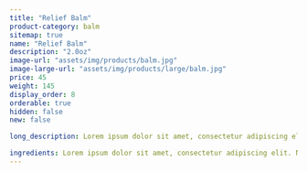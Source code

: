 ```yaml
---
title: "Relief Balm"
product-category: balm
sitemap: true
name: "Relief Balm"
description: "2.0oz"
image-url: "assets/img/products/balm.jpg"
image-large-url: "assets/img/products/large/balm.jpg"
price: 45
weight: 145
display_order: 8
orderable: true
hidden: false
new: false

long_description: Lorem ipsum dolor sit amet, consectetur adipiscing elit. Nunc sodales molestie dictum. Donec nec hendrerit augue, ac viverra massa. Aliquam purus libero, semper ac imperdiet id, ullamcorper id nisl. Mauris a nulla pellentesque odio cursus tincidunt sit amet at nulla. Orci varius natoque penatibus et magnis dis parturient montes, nascetur ridiculus mus. Nam vel massa et lorem laoreet fringilla. Phasellus convallis, odio eget dapibus imperdiet, elit metus tempor sapien, ac rhoncus dolor elit sed magna.

ingredients: Lorem ipsum dolor sit amet, consectetur adipiscing elit. Nunc sodales molestie dictum. Donec nec hendrerit augue, ac viverra massa. Aliquam purus libero, semper ac imperdiet id, ullamcorper id nisl. Mauris a nulla pellentesque odio cursus tincidunt sit amet at nulla. Orci varius natoque penatibus et magnis dis parturient montes, nascetur ridiculus mus. Nam vel massa et lorem laoreet fringilla. Phasellus convallis, odio eget dapibus imperdiet, elit metus tempor sapien, ac rhoncus dolor elit sed magna.
---
```

